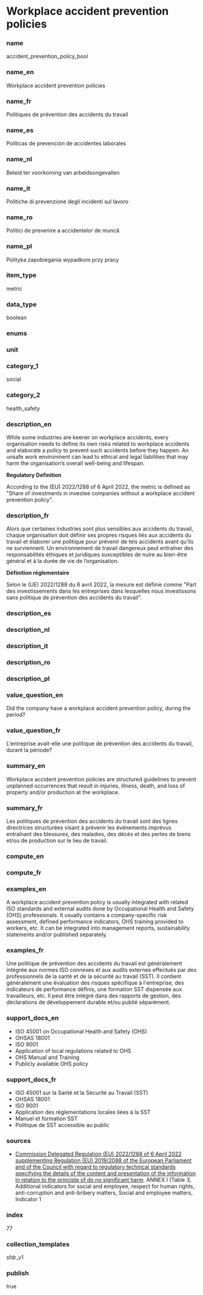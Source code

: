 # Workplace accident prevention policies

### name

accident_prevention_policy_bool

### name_en

Workplace accident prevention policies

### name_fr

Politiques de prévention des accidents du travail

### name_es

Políticas de prevención de accidentes laborales

### name_nl

Beleid ter voorkoming van arbeidsongevallen

### name_it

Politiche di prevenzione degli incidenti sul lavoro

### name_ro

Politici de prevenire a accidentelor de muncă

### name_pl

Polityka zapobiegania wypadkom przy pracy

### item_type

metric

### data_type

boolean

### enums



### unit



### category_1

social

### category_2

health_safety

### description_en

While some industries are keener on workplace accidents, every organisation needs to define its own
risks related to workplace accidents and elaborate a policy to prevent such accidents before they
happen. An unsafe work environment can lead to ethical and legal liabilities that may harm the
organisation’s overall well-being and lifespan.

**Regulatory Definition**

According to the (EU) 2022/1288 of 6 April 2022, the metric is defined as "Share of investments in
investee companies without a workplace accident prevention policy".


### description_fr

Alors que certaines industries sont plus sensibles aux accidents du travail, chaque organisation
doit définir ses propres risques liés aux accidents du travail et élaborer une politique pour
prévenir de tels accidents avant qu'ils ne surviennent. Un environnement de travail dangereux peut
entraîner des responsabilités éthiques et juridiques susceptibles de nuire au bien-être général
et à la durée de vie de l’organisation.

**Définition réglementaire**

Selon le (UE) 2022/1288 du 6 avril 2022, la mesure est définie comme "Part des investissements
dans les entreprises dans lesquelles nous investissons sans politique de prévention des accidents
du travail".

### description_es

### description_nl

### description_it

### description_ro

### description_pl


### value_question_en

Did the company have a workplace accident prevention policy, during the period?

### value_question_fr


L'entreprise avait-elle une politique de prévention des accidents du travail, durant la période?

### summary_en

Workplace accident prevention policies are structured guidelines to prevent unplanned occurrences that result in injuries, illness, death, and loss of property and/or production at the workplace.

### summary_fr

Les politiques de prévention des accidents du travail sont des lignes directrices structurées visant à prévenir les événements imprévus entraînant des blessures, des maladies, des décès et des pertes de biens et/ou de production sur le lieu de travail.

### compute_en



### compute_fr



### examples_en

A workplace accident prevention policy is usually integrated with related ISO standards and external audits done by Occupational Health and Safety (OHS)  professionals. It usually contains a company-specific risk assessment, defined performance indicators, OHS training provided to workers, etc. It can be integrated into management reports, sustainability statements and/or published separately.

### examples_fr

Une politique de prévention des accidents du travail est généralement intégrée aux normes ISO connexes et aux audits externes effectués par des professionnels de la santé et de la sécurité au travail (SST). Il contient généralement une évaluation des risques spécifique à l'entreprise, des indicateurs de performance définis, une formation SST dispensée aux travailleurs, etc. Il peut être intégré dans des rapports de gestion, des déclarations de développement durable et/ou publié séparément.

### support_docs_en

- ISO 45001 on Occupational Health and Safety (OHS)
- OHSAS 18001
- ISO 9001
- Application of local regulations related to OHS
- OHS Manual and Training
- Publicly available OHS policy


### support_docs_fr

- ISO 45001 sur la Santé et la Sécurité au Travail (SST)
- OHSAS 18001
- ISO 9001
- Application des réglementations locales liées à la SST
- Manuel et formation SST
- Politique de SST accessible au public

### sources

- [Commission Delegated Regulation (EU) 2022/1288 of 6 April 2022 supplementing Regulation (EU)
2019/2088 of the European Parliament and of the Council with regard to regulatory technical
standards specifying the details of the content and presentation of the information in relation
to the principle of do no significant harm](https://eur-lex.europa.eu/eli/reg_del/2022/1288/oj).
ANNEX I (Table 3, Additional indicators for social and employee, respect for human rights,
anti-corruption and anti-bribery matters, Social and employee matters, Indicator 1
            
### index

77

### collection_templates

sfdr_v1

### publish

true
